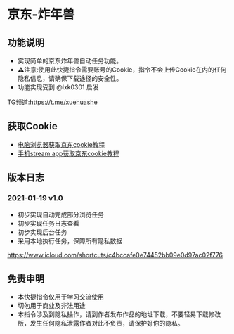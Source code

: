 # 京东-炸年兽

## 功能说明

- 实现简单的京东炸年兽自动任务功能。
- ⚠️注意:使用此快捷指令需要账号的Cookie，指令不会上传Cookie在内的任何隐私信息，请确保下载途径的安全性。
- 功能实现受到 @lxk0301 启发

TG频道:https://t.me/xuehuashe

## 获取Cookie
- [电脑浏览器获取京东cookie教程](https://github.com/leecobaby/shortcuts/blob/master/DOC/GetJdCookie1.md)
- [手机stream app获取京东cookie教程](https://github.com/leecobaby/shortcuts/blob/master/DOC/GetJdCookie2.md)

## 版本日志

### 2021-01-19 v1.0
- 初步实现自动完成部分浏览任务
- 初步实现任务日志查看
- 初步实现后台任务
- 采用本地执行任务，保障所有隐私数据


https://www.icloud.com/shortcuts/c4bccafe0e74452bb09e0d97ac02f776


## 免责申明
- 本快捷指令仅用于学习交流使用
- 切勿用于商业及非法用途
- 本指令涉及到隐私操作，请到作者发布作品的地址下载，不要轻易下载修改版，发生任何隐私泄露作者对此不负责，请保护好你的隐私。
